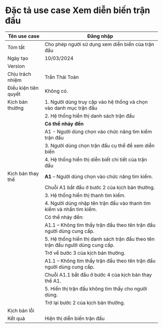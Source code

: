 # Đặc tả use case Xem diễn biến trận đấu

| Tên use case | Đăng nhập |
| --- | ----- |
| Tóm tắt | Cho phép người sử dụng xem diễn biến của trận đấu |
| Ngày tạo | 10/03/2024 |
| Version | |
| Chịu trách nhiệm | Trần Thái Toàn |
| Điều kiện tiên quyết | Không có.|   
| Kịch bản thường | 1. Người dùng truy cập vào hệ thống và chọn vào danh mục trận đấu|
| | 2. Hệ thống hiển thị danh sách trận đấu | 
| | **Có thể nhảy đến** | 
| | A1 - Người dùng chọn vào chức năng tìm kiếm trận đấu | 
| | 3. Người dùng chọn trận đấu cụ thể để xem diễn biến | 
| | 4. Hệ thống hiển thị diễn biết chi tiết của trận đấu |
| Kịch bản thay thế |  **A1** – Người dùng chọn vào chức năng tìm kiếm. |
| | Chuỗi A1 bắt đầu ở bước 2 của kịch bản thường. |
| | 3. Hệ thống hiển thị thanh tìm kiếm. |
| | 4. Người dùng nhập tên trận đấu vào thanh tìm kiếm và nhấn tìm kiếm.
| | Có thể nhảy đến:
| | A1.1 – Không tìm thấy trận đấu theo tên trận đấu người dùng cung cấp.
| | 5. Hệ thống hiển thị danh sách trận đấu theo tên trận đấu người dùng cung cấp.
| | Trở về bước 3 của kịch bản thường.
| | A1.1 – Không tìm thấy trận đấu theo tên trận đấu người dùng cung cấp.
| | Chuỗi A1.1 bắt đầu ở bước 4 của kịch bản thay thế A1.
| | 5. Hiển thị trận đấu không tìm thấy cho người dùng.
| | Trở lại bước 2 của kịch bản thường.
| Kịch bản lỗi | |
| Kết quả | Hiện thị diễn biến trận đấu |
